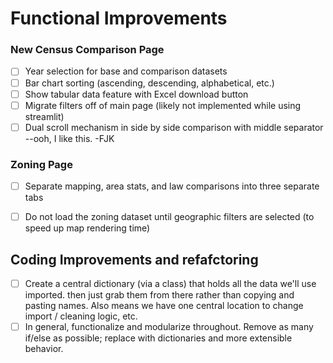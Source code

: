 # Functional Improvements

### New Census Comparison Page
- [ ] Year selection for base and comparison datasets
- [ ] Bar chart sorting (ascending, descending, alphabetical, etc.)
- [ ] Show tabular data feature with Excel download button
- [ ] Migrate filters off of main page (likely not implemented while using streamlit)
- [ ] Dual scroll mechanism in side by side comparison with middle separator
        --ooh, I like this. -FJK

### Zoning Page
- [ ] Separate mapping, area stats, and law comparisons into three separate tabs
- [ ] Do not load the zoning dataset until geographic filters are selected (to speed up map rendering time)


## Coding Improvements and refafctoring
- [ ] Create a central dictionary (via a class) that holds all the data we'll use imported. then just grab them from there rather than copying and pasting names. Also means we have one central location to change import / cleaning logic, etc. 
- [ ] In general, functionalize and modularize throughout. Remove as many if/else as possible; replace with dictionaries and more extensible behavior. 
